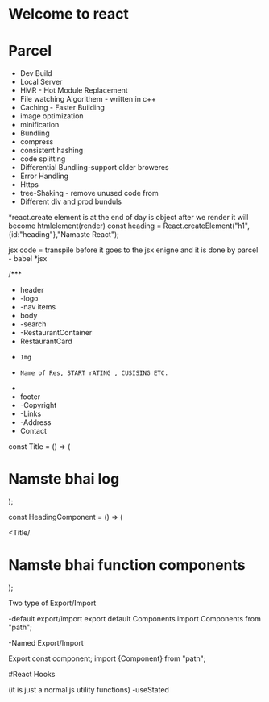 # Welcome to react

# Parcel
- Dev Build
- Local Server
- HMR - Hot Module Replacement
- File watching Algorithem - written in c++
- Caching -  Faster Building
- image optimization
- minification 
- Bundling
- compress
- consistent hashing
- code splitting
- Differential Bundling-support older broweres
- Error Handling
- Https
- tree-Shaking - remove unused code from
- Different div and prod bunduls

*react.create element is at the end of day is object after we render  it will become htmlelement(render)
 const heading = React.createElement("h1",{id:"heading"},"Namaste React");

 jsx code =
 transpile before it goes to the jsx enigne and it is done by parcel - babel
*jsx

/***
 * header
 *  -logo
 *  -nav items
 * body
 *  -search
 *  -RestaurantContainer
 *    RestaurantCard
 *     Img
 *     Name of Res, START rATING , CUSISING ETC.
 * 
 * footer
 *  -Copyright
 *  -Links
 *  -Address
 *   Contact
 
 const Title = () => (
 <h1 className="head" tabIndex="5" >
     Namste bhai log</h1>
 );

const HeadingComponent = () => (
     <div id="container">
      <Title/     <h1 className="heading">Namste bhai function components</h1>
  </div>
);


Two type of Export/Import

-default export/import
export default Components
import Components from "path";

-Named Export/Import

Export const component;
import {Component} from "path";

#React Hooks

(it is just a normal js utility functions)
-useStated